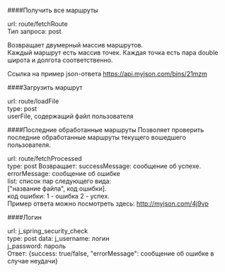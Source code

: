 ####Получить все маршруты

url: route/fetchRoute  
Тип запроса: post

Возвращает двумерный массив маршрутов.  
Каждый маршрут есть массив точек.
Каждая точка есть пара double широта и долгота соответственно.   

Ссылка на пример json-ответа https://api.myjson.com/bins/21mzm

####Загрузить маршрут

url: route/loadFile  
type: post  
userFile, содержащий файл пользователя

####Последние обработанные маршруты
Позволяет проверить последние обработанные маршруты текущего вошедшего пользователя.

url: route/fetchProcessed  
type: post
Возвращает:
successMessage: сообщение об успехе.  
errorMessage: сообщение об ошибке  
list: список пар следующего вида:   
["название файла", код ошибки].  
код ошибки: 1 - ошибка 2 - успех.   
Пример ответа можно посмотреть здесь: http://myjson.com/4j9vp  

####Логин

url: j_spring_security_check  
type: post 
data: j_username: логин  
      j_password: пароль  
Ответ: {success: true/false, "errorMessage": сообщение об ошибке в случае неудачи}   


